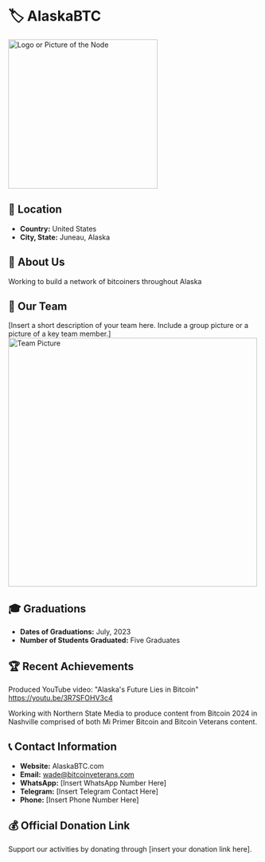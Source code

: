 
# 🏷️ AlaskaBTC
<img src="https://github.com/MyFirstBitcoin/Light-Node-Directory/blob/main/logo_placeholder.png" width="300" alt="Logo or Picture of the Node"> <!-- 1 picture maximum -->

## 📍 Location
- **Country:** United States
- **City, State:** Juneau, Alaska

## 📖 About Us
Working to build a network of bitcoiners throughout Alaska

## 👥 Our Team
[Insert a short description of your team here. Include a group picture or a picture of a key team member.]
<img src="https://github.com/MyFirstBitcoin/Light-Node-Directory/blob/main/team_placeholder.png" width="500" alt="Team Picture"> <!-- 1 picture maximum -->

## 🎓 Graduations
- **Dates of Graduations:** July, 2023
- **Number of Students Graduated:** Five Graduates

## 🏆 Recent Achievements
Produced YouTube video: "Alaska's Future Lies in Bitcoin"
https://youtu.be/3R7SFOHV3c4

Working with Northern State Media to produce content from Bitcoin 2024 in Nashville comprised of both Mi Primer Bitcoin and Bitcoin Veterans content.


## 📞 Contact Information
- **Website:** AlaskaBTC.com
- **Email:** wade@bitcoinveterans.com
- **WhatsApp:** [Insert WhatsApp Number Here]
- **Telegram:** [Insert Telegram Contact Here]
- **Phone:** [Insert Phone Number Here]

## 💰 Official Donation Link
Support our activities by donating through [insert your donation link here].

